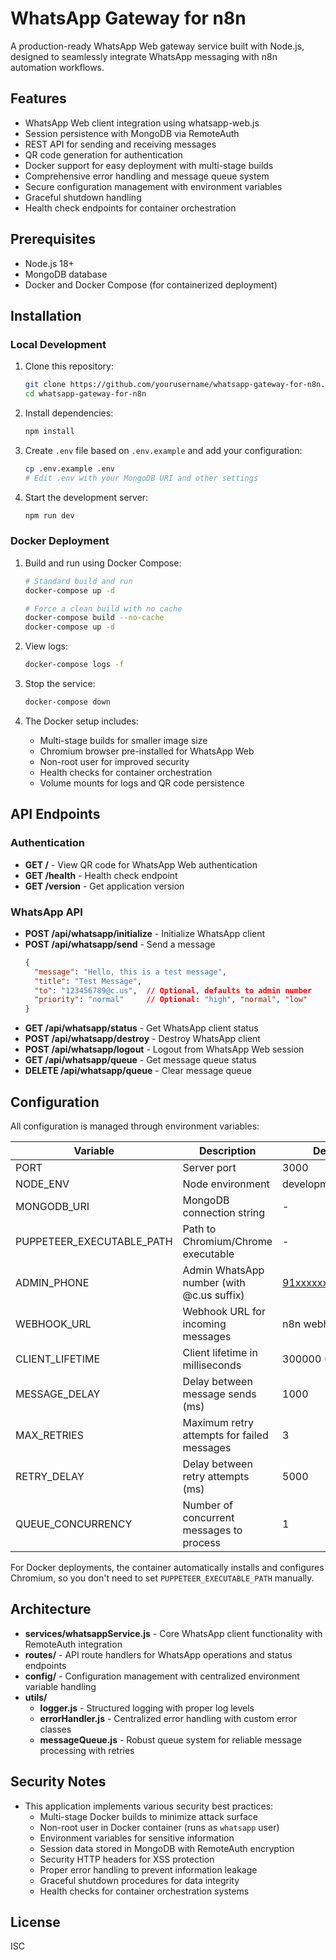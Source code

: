 # WhatsApp Gateway for n8n

A production-ready WhatsApp Web gateway service built with Node.js, designed to seamlessly integrate WhatsApp messaging with n8n automation workflows.

## Features

- WhatsApp Web client integration using whatsapp-web.js
- Session persistence with MongoDB via RemoteAuth
- REST API for sending and receiving messages
- QR code generation for authentication
- Docker support for easy deployment with multi-stage builds
- Comprehensive error handling and message queue system
- Secure configuration management with environment variables
- Graceful shutdown handling
- Health check endpoints for container orchestration

## Prerequisites

- Node.js 18+
- MongoDB database
- Docker and Docker Compose (for containerized deployment)

## Installation

### Local Development

1. Clone this repository:

   ```bash
   git clone https://github.com/yourusername/whatsapp-gateway-for-n8n.git
   cd whatsapp-gateway-for-n8n
   ```
2. Install dependencies:

   ```bash
   npm install
   ```
3. Create `.env` file based on `.env.example` and add your configuration:

   ```bash
   cp .env.example .env
   # Edit .env with your MongoDB URI and other settings
   ```
4. Start the development server:

   ```bash
   npm run dev
   ```

### Docker Deployment

1. Build and run using Docker Compose:

   ```bash
   # Standard build and run
   docker-compose up -d
   
   # Force a clean build with no cache
   docker-compose build --no-cache
   docker-compose up -d
   ```
2. View logs:

   ```bash
   docker-compose logs -f
   ```
3. Stop the service:

   ```bash
   docker-compose down
   ```

4. The Docker setup includes:
   - Multi-stage builds for smaller image size
   - Chromium browser pre-installed for WhatsApp Web
   - Non-root user for improved security
   - Health checks for container orchestration
   - Volume mounts for logs and QR code persistence

## API Endpoints

### Authentication

- **GET /** - View QR code for WhatsApp Web authentication
- **GET /health** - Health check endpoint
- **GET /version** - Get application version

### WhatsApp API

- **POST /api/whatsapp/initialize** - Initialize WhatsApp client
- **POST /api/whatsapp/send** - Send a message
  ```json
  {
    "message": "Hello, this is a test message",
    "title": "Test Message",
    "to": "123456789@c.us",  // Optional, defaults to admin number
    "priority": "normal"     // Optional: "high", "normal", "low"
  }
  ```
- **GET /api/whatsapp/status** - Get WhatsApp client status
- **POST /api/whatsapp/destroy** - Destroy WhatsApp client
- **POST /api/whatsapp/logout** - Logout from WhatsApp Web session
- **GET /api/whatsapp/queue** - Get message queue status
- **DELETE /api/whatsapp/queue** - Clear message queue

## Configuration

All configuration is managed through environment variables:

| Variable                  | Description                                | Default            |
| ------------------------- | ------------------------------------------ | ------------------ |
| PORT                      | Server port                                | 3000               |
| NODE_ENV                  | Node environment                           | development        |
| MONGODB_URI               | MongoDB connection string                  | -                  |
| PUPPETEER_EXECUTABLE_PATH | Path to Chromium/Chrome executable         | -                  |
| ADMIN_PHONE               | Admin WhatsApp number (with @c.us suffix)  | 91xxxxxxxxxx@c.us  |
| WEBHOOK_URL               | Webhook URL for incoming messages          | n8n webhook url    |
| CLIENT_LIFETIME           | Client lifetime in milliseconds            | 300000 (5 minutes) |
| MESSAGE_DELAY             | Delay between message sends (ms)           | 1000               |
| MAX_RETRIES               | Maximum retry attempts for failed messages | 3                  |
| RETRY_DELAY               | Delay between retry attempts (ms)          | 5000               |
| QUEUE_CONCURRENCY         | Number of concurrent messages to process   | 1                  |

For Docker deployments, the container automatically installs and configures Chromium, so you don't need to set `PUPPETEER_EXECUTABLE_PATH` manually.

## Architecture

- **services/whatsappService.js** - Core WhatsApp client functionality with RemoteAuth integration
- **routes/** - API route handlers for WhatsApp operations and status endpoints
- **config/** - Configuration management with centralized environment variable handling
- **utils/** 
  - **logger.js** - Structured logging with proper log levels
  - **errorHandler.js** - Centralized error handling with custom error classes
  - **messageQueue.js** - Robust queue system for reliable message processing with retries

## Security Notes

- This application implements various security best practices:
  - Multi-stage Docker builds to minimize attack surface
  - Non-root user in Docker container (runs as `whatsapp` user)
  - Environment variables for sensitive information
  - Session data stored in MongoDB with RemoteAuth encryption
  - Security HTTP headers for XSS protection
  - Proper error handling to prevent information leakage
  - Graceful shutdown procedures for data integrity
  - Health checks for container orchestration systems

## License

ISC
